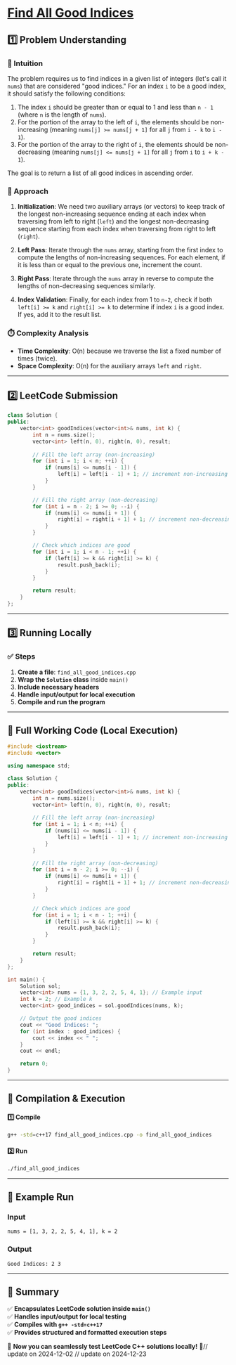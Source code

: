# **[Find All Good Indices](https://leetcode.com/problems/find-all-good-indices/description/)**  

## **1️⃣ Problem Understanding**  
### **📌 Intuition**  
The problem requires us to find indices in a given list of integers (let's call it `nums`) that are considered "good indices." For an index `i` to be a good index, it should satisfy the following conditions:
1. The index `i` should be greater than or equal to 1 and less than `n - 1` (where `n` is the length of `nums`).
2. For the portion of the array to the left of `i`, the elements should be non-increasing (meaning `nums[j] >= nums[j + 1]` for all `j` from `i - k` to `i - 1`).
3. For the portion of the array to the right of `i`, the elements should be non-decreasing (meaning `nums[j] <= nums[j + 1]` for all `j` from `i` to `i + k - 1`).

The goal is to return a list of all good indices in ascending order.

### **🚀 Approach**  
1. **Initialization**: We need two auxiliary arrays (or vectors) to keep track of the longest non-increasing sequence ending at each index when traversing from left to right (`left`) and the longest non-decreasing sequence starting from each index when traversing from right to left (`right`).
  
2. **Left Pass**: Iterate through the `nums` array, starting from the first index to compute the lengths of non-increasing sequences. For each element, if it is less than or equal to the previous one, increment the count.

3. **Right Pass**: Iterate through the `nums` array in reverse to compute the lengths of non-decreasing sequences similarly.

4. **Index Validation**: Finally, for each index from 1 to `n-2`, check if both `left[i] >= k` and `right[i] >= k` to determine if index `i` is a good index. If yes, add it to the result list.

### **⏱️ Complexity Analysis**  
- **Time Complexity**: O(n) because we traverse the list a fixed number of times (twice).  
- **Space Complexity**: O(n) for the auxiliary arrays `left` and `right`.  

---  

## **2️⃣ LeetCode Submission**  
```cpp
class Solution {
public:
    vector<int> goodIndices(vector<int>& nums, int k) {
        int n = nums.size();
        vector<int> left(n, 0), right(n, 0), result;
        
        // Fill the left array (non-increasing)
        for (int i = 1; i < n; ++i) {
            if (nums[i] <= nums[i - 1]) {
                left[i] = left[i - 1] + 1; // increment non-increasing count
            }
        }

        // Fill the right array (non-decreasing)
        for (int i = n - 2; i >= 0; --i) {
            if (nums[i] <= nums[i + 1]) {
                right[i] = right[i + 1] + 1; // increment non-decreasing count
            }
        }

        // Check which indices are good
        for (int i = 1; i < n - 1; ++i) {
            if (left[i] >= k && right[i] >= k) {
                result.push_back(i);
            }
        }

        return result;
    }
};  
```  

---  

## **3️⃣ Running Locally**  
### **✅ Steps**  
1. **Create a file**: `find_all_good_indices.cpp`  
2. **Wrap the `Solution` class** inside `main()`  
3. **Include necessary headers**  
4. **Handle input/output for local execution**  
5. **Compile and run the program**  

---  

## **📝 Full Working Code (Local Execution)**  
```cpp
#include <iostream>
#include <vector>

using namespace std;

class Solution {
public:
    vector<int> goodIndices(vector<int>& nums, int k) {
        int n = nums.size();
        vector<int> left(n, 0), right(n, 0), result;
        
        // Fill the left array (non-increasing)
        for (int i = 1; i < n; ++i) {
            if (nums[i] <= nums[i - 1]) {
                left[i] = left[i - 1] + 1; // increment non-increasing count
            }
        }

        // Fill the right array (non-decreasing)
        for (int i = n - 2; i >= 0; --i) {
            if (nums[i] <= nums[i + 1]) {
                right[i] = right[i + 1] + 1; // increment non-decreasing count
            }
        }

        // Check which indices are good
        for (int i = 1; i < n - 1; ++i) {
            if (left[i] >= k && right[i] >= k) {
                result.push_back(i);
            }
        }

        return result;
    }
};

int main() {
    Solution sol;
    vector<int> nums = {1, 3, 2, 2, 5, 4, 1}; // Example input
    int k = 2; // Example k
    vector<int> good_indices = sol.goodIndices(nums, k);

    // Output the good indices
    cout << "Good Indices: ";
    for (int index : good_indices) {
        cout << index << " ";
    }
    cout << endl;

    return 0;
}  
```  

---  

## **🔧 Compilation & Execution**  
#### **1️⃣ Compile**  
```bash
g++ -std=c++17 find_all_good_indices.cpp -o find_all_good_indices
```  

#### **2️⃣ Run**  
```bash
./find_all_good_indices
```  

---  

## **🎯 Example Run**  
### **Input**  
```
nums = [1, 3, 2, 2, 5, 4, 1], k = 2
```  
### **Output**  
```
Good Indices: 2 3 
```  

---  

## **📌 Summary**  
✅ **Encapsulates LeetCode solution inside `main()`**  
✅ **Handles input/output for local testing**  
✅ **Compiles with `g++ -std=c++17`**  
✅ **Provides structured and formatted execution steps**  

🚀 **Now you can seamlessly test LeetCode C++ solutions locally!** 🚀// update on 2024-12-02
// update on 2024-12-23
